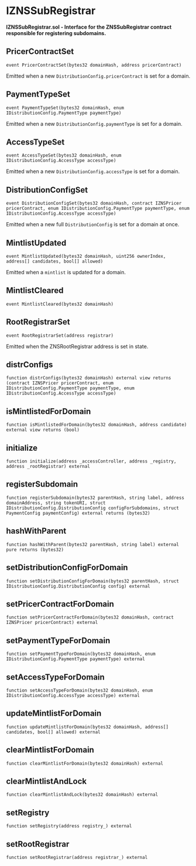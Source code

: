 # IZNSSubRegistrar

**IZNSSubRegistrar.sol - Interface for the ZNSSubRegistrar contract responsible for registering subdomains.**

## PricerContractSet

```solidity
event PricerContractSet(bytes32 domainHash, address pricerContract)
```

Emitted when a new `DistributionConfig.pricerContract` is set for a domain.

## PaymentTypeSet

```solidity
event PaymentTypeSet(bytes32 domainHash, enum IDistributionConfig.PaymentType paymentType)
```

Emitted when a new `DistributionConfig.paymentType` is set for a domain.

## AccessTypeSet

```solidity
event AccessTypeSet(bytes32 domainHash, enum IDistributionConfig.AccessType accessType)
```

Emitted when a new `DistributionConfig.accessType` is set for a domain.

## DistributionConfigSet

```solidity
event DistributionConfigSet(bytes32 domainHash, contract IZNSPricer pricerContract, enum IDistributionConfig.PaymentType paymentType, enum IDistributionConfig.AccessType accessType)
```

Emitted when a new full `DistributionConfig` is set for a domain at once.

## MintlistUpdated

```solidity
event MintlistUpdated(bytes32 domainHash, uint256 ownerIndex, address[] candidates, bool[] allowed)
```

Emitted when a `mintlist` is updated for a domain.

## MintlistCleared

```solidity
event MintlistCleared(bytes32 domainHash)
```

## RootRegistrarSet

```solidity
event RootRegistrarSet(address registrar)
```

Emitted when the ZNSRootRegistrar address is set in state.

## distrConfigs

```solidity
function distrConfigs(bytes32 domainHash) external view returns (contract IZNSPricer pricerContract, enum IDistributionConfig.PaymentType paymentType, enum IDistributionConfig.AccessType accessType)
```

## isMintlistedForDomain

```solidity
function isMintlistedForDomain(bytes32 domainHash, address candidate) external view returns (bool)
```

## initialize

```solidity
function initialize(address _accessController, address _registry, address _rootRegistrar) external
```

## registerSubdomain

```solidity
function registerSubdomain(bytes32 parentHash, string label, address domainAddress, string tokenURI, struct IDistributionConfig.DistributionConfig configForSubdomains, struct PaymentConfig paymentConfig) external returns (bytes32)
```

## hashWithParent

```solidity
function hashWithParent(bytes32 parentHash, string label) external pure returns (bytes32)
```

## setDistributionConfigForDomain

```solidity
function setDistributionConfigForDomain(bytes32 parentHash, struct IDistributionConfig.DistributionConfig config) external
```

## setPricerContractForDomain

```solidity
function setPricerContractForDomain(bytes32 domainHash, contract IZNSPricer pricerContract) external
```

## setPaymentTypeForDomain

```solidity
function setPaymentTypeForDomain(bytes32 domainHash, enum IDistributionConfig.PaymentType paymentType) external
```

## setAccessTypeForDomain

```solidity
function setAccessTypeForDomain(bytes32 domainHash, enum IDistributionConfig.AccessType accessType) external
```

## updateMintlistForDomain

```solidity
function updateMintlistForDomain(bytes32 domainHash, address[] candidates, bool[] allowed) external
```

## clearMintlistForDomain

```solidity
function clearMintlistForDomain(bytes32 domainHash) external
```

## clearMintlistAndLock

```solidity
function clearMintlistAndLock(bytes32 domainHash) external
```

## setRegistry

```solidity
function setRegistry(address registry_) external
```

## setRootRegistrar

```solidity
function setRootRegistrar(address registrar_) external
```
